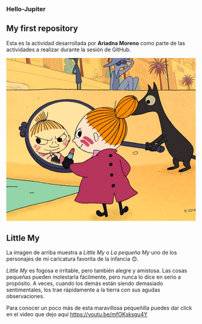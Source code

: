 ### Hello-Jupiter
## My first repository

Esta es la actividad desarrollada por **Ariadna Moreno** como parte de las actividades a realizar durante la sesión de GitHub.

![Little](IMG/LITTLEMY.jpg)

## Little My

La imagen de arriba muestra a *Little My* o *La pequeña My* uno de los personajes de mi caricatura favorita de la infancia 😊.

*Little My* es fogosa e irritable, pero también alegre y amistosa. Las cosas pequeñas pueden molestarla fácilmente, pero nunca lo dice en serio a propósito. A veces, cuando los demás están siendo demasiado sentimentales, los trae rápidamente a la tierra con sus agudas observaciones.

Para conocer un poco más de esta maravillosa pequeñilla puedes dar click en el video que dejo aquí https://youtu.be/mfOKsksgu4Y
